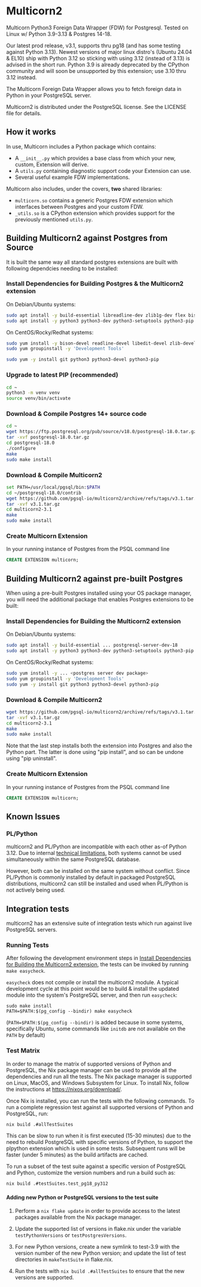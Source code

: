 
Multicorn2
==========

Multicorn Python3 Foreign Data Wrapper (FDW) for Postgresql.  Tested on Linux w/ Python 3.9-3.13 & Postgres 14-18.

Our latest prod release, v3.1, supports thru pg18 (and has some testing against Python 3.13).
Newest versions of major linux distro's (Ubuntu 24.04 & EL10) ship with Python 3.12 so sticking with using 3.12 (instead of 3.13) is advised in the short run.
Python 3.9 is already deprecated by the CPython community and will soon be unsupported by this extension; use 3.10 thru 3.12 instead.

The Multicorn Foreign Data Wrapper allows you to fetch foreign data in Python in your PostgreSQL server.

Multicorn2 is distributed under the PostgreSQL license. See the LICENSE file for details.

## How it works

In use, Multicorn includes a Python package which contains:

- A `__init__.py` which provides a base class from which your new,
  custom, Extension will derive.
- A `utils.py` containing diagnostic support code your Extension can use.
- Several useful example FDW implementations.

Multicorn also includes, under the covers, **two** shared libraries:

- `multicorn.so` contains a generic Postgres FDW extension which
  interfaces between Postgres and your custom FDW.
- `_utils.so` is a CPython extension which provides support for
  the previously mentioned `utils.py`.

## Building Multicorn2 against Postgres from Source

It is built the same way all standard postgres extensions are built with following dependcies needing to be installed:

### Install Dependencies for Building Postgres & the Multicorn2 extension
On Debian/Ubuntu systems:
```bash
sudo apt install -y build-essential libreadline-dev zlib1g-dev flex bison libxml2-dev libxslt-dev libssl-dev libxml2-utils xsltproc
sudo apt install -y python3 python3-dev python3-setuptools python3-pip
```

On CentOS/Rocky/Redhat systems:
```bash
sudo yum install -y bison-devel readline-devel libedit-devel zlib-devel openssl-devel bzip2-devel libmxl2 libxslt-devel wget
sudo yum groupinstall -y 'Development Tools'

sudo yum -y install git python3 python3-devel python3-pip
```

### Upgrade to latest PIP (recommended)
```bash
cd ~
python3 -m venv venv
source venv/bin/activate
```

### Download & Compile Postgres 14+ source code
```bash
cd ~
wget https://ftp.postgresql.org/pub/source/v18.0/postgresql-18.0.tar.gz
tar -xvf postgresql-18.0.tar.gz
cd postgresql-18.0
./configure
make
sudo make install
```

### Download & Compile Multicorn2
```bash
set PATH=/usr/local/pgsql/bin:$PATH
cd ~/postgresql-18.0/contrib
wget https://github.com/pgsql-io/multicorn2/archive/refs/tags/v3.1.tar.gz
tar -xvf v3.1.tar.gz
cd multicorn2-3.1
make
sudo make install
```

### Create Multicorn Extension
In your running instance of Postgres from the PSQL command line
```sql
CREATE EXTENSION multicorn;
```

## Building Multicorn2 against pre-built Postgres

When using a pre-built Postgres installed using your OS package manager, you will need the additional package that enables Postgres extensions to be built:

### Install Dependencies for Building the Multicorn2 extension
On Debian/Ubuntu systems:
```bash
sudo apt install -y build-essential ... postgresql-server-dev-18
sudo apt install -y python3 python3-dev python3-setuptools python3-pip python-is-python3
```

On CentOS/Rocky/Redhat systems:
```bash
sudo yum install -y ... <postgres server dev package>
sudo yum groupinstall -y 'Development Tools'
sudo yum -y install git python3 python3-devel python3-pip
```

### Download & Compile Multicorn2
```bash
wget https://github.com/pgsql-io/multicorn2/archive/refs/tags/v3.1.tar.gz
tar -xvf v3.1.tar.gz
cd multicorn2-3.1
make
sudo make install
```

Note that the last step installs both the extension into Postgres and also the Python part. The latter is done using "pip install", and so can be undone using "pip uninstall".

### Create Multicorn Extension
In your running instance of Postgres from the PSQL command line
```sql
CREATE EXTENSION multicorn;
```

## Known Issues

### PL/Python

multicorn2 and PL/Python are incompatible with each other as-of Python 3.12.  Due to internal [technical limitations](https://github.com/pgsql-io/multicorn2/issues/60), both systems cannot be used simultaneously within the same PostgreSQL database.

However, both can be installed on the same system without conflict.  Since PL/Python is commonly installed by default in packaged PostgreSQL distributions, multicorn2 can still be installed and used when PL/Python is not actively being used.


## Integration tests

multicorn2 has an extensive suite of integration tests which run against live PostgreSQL servers.

### Running Tests

After following the development environment steps in [Install Dependencies for Building the Multicorn2 extension](#install-dependencies-for-building-postgres--the-multicorn2-extension), the tests can be invoked by running `make easycheck`.

`easycheck` does not compile or install the multicorn2 module.  A typical development cycle at this point would be to build & install the updated module into the system's PostgreSQL server, and then run `easycheck`:

```
sudo make install
PATH=$PATH:$(pg_config --bindir) make easycheck
```

(`PATH=$PATH:$(pg_config --bindir)` is added because in some systems, specifically Ubuntu, some commands like `initdb` are not available on the `PATH` by default)

### Test Matrix

In order to manage the matrix of supported versions of Python and PostgreSQL, the Nix package manager can be used to provide all the dependencies and run all the tests.  The Nix package manager is supported on Linux, MacOS, and Windows Subsystem for Linux.  To install Nix, follow the instructions at https://nixos.org/download/.

Once Nix is installed, you can run the tests with the following commands.  To run a complete regression test against all supported versions of Python and PostgreSQL, run:

```bash
nix build .#allTestSuites
```

This can be slow to run when it is first executed (15-30 minutes) due to the need to rebuild PostgreSQL with specific versions of Python, to support the plpython extension which is used in some tests.  Subsequent runs will be faster (under 5 minutes) as the build artifacts are cached.

To run a subset of the test suite against a specific version of PostgreSQL and Python, customize the version numbers and run a build such as:

```bash
nix build .#testSuites.test_pg18_py312
```

#### Adding new Python or PostgreSQL versions to the test suite

1. Perform a `nix flake update` in order to provide access to the latest packages available from the Nix package manager.

2. Update the supported list of versions in flake.nix under the variable `testPythonVersions` or `testPostgresVersions`.

3. For new Python versions, create a new symlink to test-3.9 with the version number of the new Python version; and update the list of test directories in `makeTestSuite` in flake.nix.

4. Run the tests with `nix build .#allTestSuites` to ensure that the new versions are supported.
